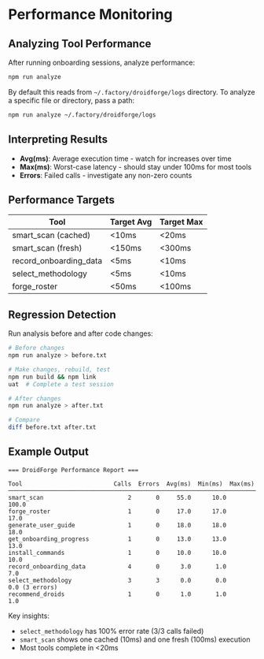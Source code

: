 # Performance Monitoring

## Analyzing Tool Performance

After running onboarding sessions, analyze performance:

```bash
npm run analyze
```

By default this reads from `~/.factory/droidforge/logs` directory. To analyze a specific file or directory, pass a path:

```bash
npm run analyze ~/.factory/droidforge/logs
```

## Interpreting Results

- **Avg(ms)**: Average execution time - watch for increases over time
- **Max(ms)**: Worst-case latency - should stay under 100ms for most tools
- **Errors**: Failed calls - investigate any non-zero counts

## Performance Targets

| Tool | Target Avg | Target Max |
|------|------------|------------|
| smart_scan (cached) | <10ms | <20ms |
| smart_scan (fresh) | <150ms | <300ms |
| record_onboarding_data | <5ms | <10ms |
| select_methodology | <5ms | <10ms |
| forge_roster | <50ms | <100ms |

## Regression Detection

Run analysis before and after code changes:

```bash
# Before changes
npm run analyze > before.txt

# Make changes, rebuild, test
npm run build && npm link
uat  # Complete a test session

# After changes
npm run analyze > after.txt

# Compare
diff before.txt after.txt
```

## Example Output

```
=== DroidForge Performance Report ===

Tool                          Calls  Errors  Avg(ms)  Min(ms)  Max(ms)
───────────────────────────────────────────────────────────────────────────
smart_scan                        2       0     55.0      10.0    100.0
forge_roster                      1       0     17.0      17.0     17.0
generate_user_guide               1       0     18.0      18.0     18.0
get_onboarding_progress           1       0     13.0      13.0     13.0
install_commands                  1       0     10.0      10.0     10.0
record_onboarding_data            4       0      3.0       1.0      7.0
select_methodology                3       3      0.0       0.0      0.0 (3 errors)
recommend_droids                  1       0      1.0       1.0      1.0
```

Key insights:
- `select_methodology` has 100% error rate (3/3 calls failed)
- `smart_scan` shows one cached (10ms) and one fresh (100ms) execution
- Most tools complete in <20ms
